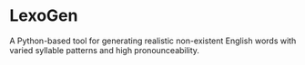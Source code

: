 # LexoGen
A Python-based tool for generating realistic non-existent English words with varied syllable patterns and high pronounceability.
